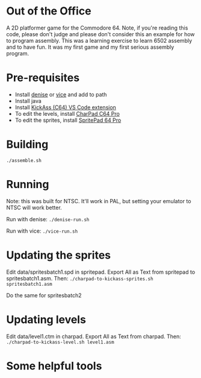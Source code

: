 # Out of the Office

A 2D platformer game for the Commodore 64. Note, if you're reading this code, please don't judge and please don't consider this an example for how to program assembly. This was a learning exercise to learn 6502 assembly and to have fun. It was my first game and my first serious assembly program.

# Pre-requisites

* Install [denise](https://sourceforge.net/projects/deniseemu/) or [vice](https://vice-emu.sourceforge.io/windows.html) and add to path
* Install java
* Install [KickAss (C64) VS Code extension](https://marketplace.visualstudio.com/items?itemName=CaptainJiNX.kickass-c64)
* To edit the levels, install [CharPad C64 Pro](https://subchristsoftware.itch.io/charpad-c64-pro)
* To edit the sprites, install [SpritePad 64 Pro](https://subchristsoftware.itch.io/spritepad-c64-pro)

# Building
```./assemble.sh```

# Running

Note: this was built for NTSC. It'll work in PAL, but setting your emulator to NTSC will work better.

Run with denise:
```./denise-run.sh```

Run with vice:
```./vice-run.sh```

# Updating the sprites

Edit data/spritesbatch1.spd in spritepad. Export All as Text from spritepad to spritesbatch1.asm. Then:
```./charpad-to-kickass-sprites.sh spritesbatch1.asm```

Do the same for spritesbatch2

# Updating levels
Edit data/level1.ctm in charpad. Export All as Text from charpad. Then:
```./charpad-to-kickass-level.sh level1.asm```

# Some helpful tools